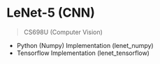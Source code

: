 # LeNet-5 (CNN) #
> CS698U (Computer Vision)

* Python (Numpy) Implementation (lenet_numpy)
* Tensorflow Implementation	(lenet_tensorflow)
